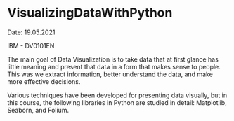 # VisualizingDataWithPython

Date: 19.05.2021

IBM - DV0101EN

The main goal of Data Visualization is to take data that at first glance has little meaning and present that data in a form that makes sense to people. This was we extract information, better understand the data, and make more effective decisions.

Various techniques have been developed for presenting data visually, but in this course, the following libraries in Python are studied in detail: Matplotlib, Seaborn, and Folium.
